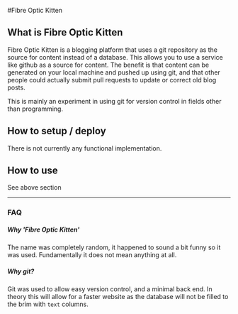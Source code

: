 #Fibre Optic Kitten

## What is Fibre Optic Kitten

Fibre Optic Kitten is a blogging platform that uses a git repository as the source for content instead of a database. This allows you to use a service like github as a source for content. The benefit is that content can be generated on your local machine and pushed up using git, and that other people could actually submit pull requests to update or correct old blog posts.

This is mainly an experiment in using git for version control in fields other than programming.

## How to setup / deploy

There is not currently any functional implementation.

## How to use

See above section

-----

### FAQ

##### Why 'Fibre Optic Kitten'

The name was completely random, it happened to sound a bit funny so it was used. Fundamentally it does not mean anything at all.

##### Why git?

Git was used to allow easy version control, and a minimal back end. In theory this will allow for a faster website as the database will not be filled to the brim with `text` columns.
